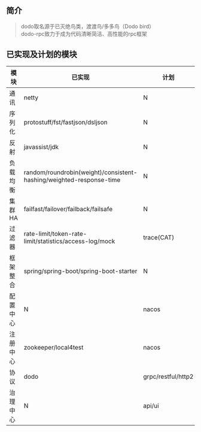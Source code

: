 简介
--
>dodo取名源于已灭绝鸟类，渡渡鸟/多多鸟（Dodo bird）  
dodo-rpc致力于成为代码清晰简洁、高性能的rpc框架  


已实现及计划的模块
--
模块 | 已实现 | 计划
--- | --- | ---
通讯 | netty | N
序列化 | protostuff/fst/fastjson/dsljson | N
反射 | javassist/jdk | N
负载均衡 | random/roundrobin(weight)/consistent-hashing/weighted-response-time | N
集群HA | failfast/failover/failback/failsafe | N
过滤器 | rate-limit/token-rate-limit/statistics/access-log/mock | trace(CAT)
框架整合 | spring/spring-boot/spring-boot-starter | N
配置中心 | N | nacos
注册中心 | zookeeper/local4test | nacos
协议 | dodo | grpc/restful/http2
治理中心 | N | api/ui
